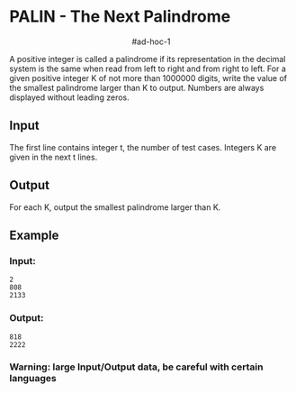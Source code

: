 # PALIN - The Next Palindrome
<p align="center"> #ad-hoc-1 </p>
A positive integer is called a palindrome if its representation in the decimal system is the same when read from left to right and from right to left. For a given positive integer K of not more than 1000000 digits, write the value of the smallest palindrome larger than K to output. Numbers are always displayed without leading zeros.

## Input

The first line contains integer t, the number of test cases. Integers K are given in the next t lines.

## Output

For each K, output the smallest palindrome larger than K.

## Example

### Input:
```shell
2
808
2133
```

### Output:
```shell
818
2222
```

### Warning: large Input/Output data, be careful with certain languages
